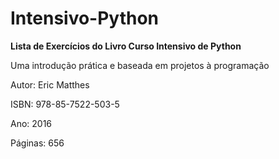 # Intensivo-Python

<b>Lista de Exercícios do Livro Curso Intensivo de Python</b><br>
<p>Uma introdução prática e baseada em projetos à programação<p>

<p>Autor: Eric Matthes</b><br>
<p>ISBN: 978-85-7522-503-5</b><br>
<p>Ano: 2016</b><br>
<p>Páginas: 656</b><br>
